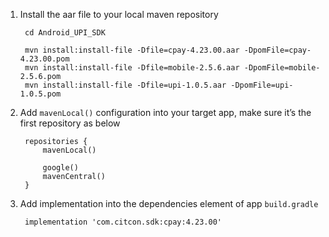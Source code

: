 
1. Install the aar file to your local maven repository

		cd Android_UPI_SDK
		
		mvn install:install-file -Dfile=cpay-4.23.00.aar -DpomFile=cpay-4.23.00.pom
		mvn install:install-file -Dfile=mobile-2.5.6.aar -DpomFile=mobile-2.5.6.pom
		mvn install:install-file -Dfile=upi-1.0.5.aar -DpomFile=upi-1.0.5.pom


2. Add `mavenLocal()` configuration into your target app, make sure it’s the first repository as below

		repositories {
	        mavenLocal()
		
	        google()
	        mavenCentral()
        }


3. Add implementation into the dependencies element of app `build.gradle`

	
		implementation 'com.citcon.sdk:cpay:4.23.00'
		
		
		
